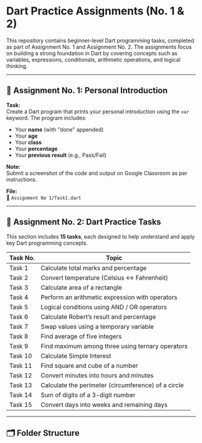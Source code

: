 # Dart Practice Assignments (No. 1 & 2)

This repository contains beginner-level Dart programming tasks, completed as part of Assignment No. 1 and Assignment No. 2. The assignments focus on building a strong foundation in Dart by covering concepts such as variables, expressions, conditionals, arithmetic operations, and logical thinking.

---

## 📘 Assignment No. 1: Personal Introduction

**Task:**  
Create a Dart program that prints your personal introduction using the `var` keyword. The program includes:

- Your **name** (with "done" appended)
- Your **age**
- Your **class**
- Your **percentage**
- Your **previous result** (e.g., Pass/Fail)

**Note:**  
Submit a screenshot of the code and output on Google Classroom as per instructions.

**File:**  
📄 `Assignment No 1/Task1.dart`

---

## 📘 Assignment No. 2: Dart Practice Tasks

This section includes **15 tasks**, each designed to help understand and apply key Dart programming concepts.

| Task No. | Topic                                              |
|----------|----------------------------------------------------|
| Task 1   | Calculate total marks and percentage               |
| Task 2   | Convert temperature (Celsius ↔ Fahrenheit)         |
| Task 3   | Calculate area of a rectangle                      |
| Task 4   | Perform an arithmetic expression with operators    |
| Task 5   | Logical conditions using AND / OR operators        |
| Task 6   | Calculate Robert’s result and percentage           |
| Task 7   | Swap values using a temporary variable             |
| Task 8   | Find average of five integers                      |
| Task 9   | Find maximum among three using ternary operators   |
| Task 10  | Calculate Simple Interest                          |
| Task 11  | Find square and cube of a number                   |
| Task 12  | Convert minutes into hours and minutes             |
| Task 13  | Calculate the perimeter (circumference) of a circle |
| Task 14  | Sum of digits of a 3-digit number                  |
| Task 15  | Convert days into weeks and remaining days         |

---

## 🗂️ Folder Structure


